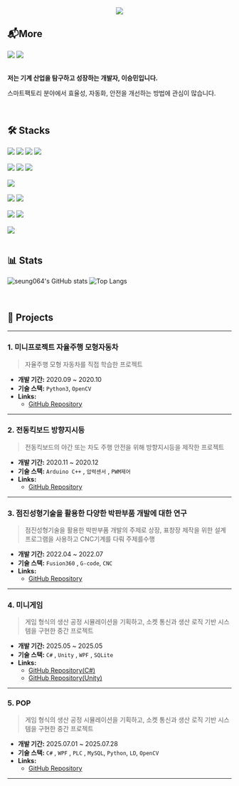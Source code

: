 <!-- 
👋 안녕하세요! 이 템플릿을 사용해 멋진 GitHub 프로필을 만들어보세요.
- [ ] 안의 내용을 자신의 정보로 채워주세요.
- 더 많은 뱃지는 https://shields.io/ 에서 만들 수 있습니다.
- 아이콘은 https://simpleicons.org/ 에서 찾아보세요.
-->


<!-- 타이틀 및 소개 -->
<div align="center">
  <img src="https://capsule-render.vercel.app/api?type=waving&color=auto&height=200§ion=header&text=안녕하세요!%20이승민입니다&fontSize=50" />
  <!-- 
    캡슐 렌더(capsule-render)를 사용하면 멋진 헤더를 쉽게 만들 수 있습니다. 
    https://github.com/kyechan99/capsule-render 에서 더 많은 옵션을 확인하세요.
    &text= 에 원하는 문구를, &height= 에 높이를, &color= 에 색상을 지정할 수 있습니다.
  -->
</div>

<!-- 연락처 -->
<div align="left">
  <h2>📬More</h2>
  <!-- 
    [your-notion-page-url] 부분에 자신의 노션 페이지 주소를 입력하세요.
    [YOUR_GITHUB_ID] 부분에 자신의 GitHub 아이디를 입력하세요.
  -->
  <a href="https://[your-notion-page-url].notion.site/"><img src="https://img.shields.io/badge/Notion-000000?style=for-the-badge&logo=notion&logoColor=white"></a>
  <a href="https://github.com/[YOUR_GITHUB_ID]"><img src="https://img.shields.io/badge/GitHub-181717?style=for-the-badge&logo=github&logoColor=white"></a>
</div>

<br>


<div align="left"> 
  <p><strong>저는 기계 산업을 탐구하고 성장하는 개발자, 이승민입니다.</strong></p>
  <p>스마트팩토리 분야에서 효율성, 자동화, 안전을 개선하는 방법에 관심이 많습니다.</p>
</div>

<br>

<!-- 기술 스택 -->
 <div align="left">
  <h2>🛠️ Stacks</h2>
  
  <div>
    <img src="https://img.shields.io/badge/C%23-239120?style=for-the-badge&logo=c-sharp&logoColor=white"> 
    <img src="https://img.shields.io/badge/C++-00599C?style=for-the-badge&logo=c%2B%2B&logoColor=white">
    <img src="https://img.shields.io/badge/Python-3776AB?style=for-the-badge&logo=python&logoColor=white">
    <img src="https://img.shields.io/badge/C-A8B9CC?style=for-the-badge&logo=c&logoColor=white">
  </div>
  <br>
  <div>
    <img src="https://img.shields.io/badge/.NET-512BD4?style=for-the-badge&logo=dotnet&logoColor=white">
    <img src="https://img.shields.io/badge/WPF-5C2D91?style=for-the-badge&logo=.net&logoColor=white"> 
    <img src="https://img.shields.io/badge/WinForms-8A2BE2?style=for-the-badge&logo=.net&logoColor=white">
  </div>
  <br>
  <div>
    <img src="https://img.shields.io/badge/OpenCV-5C3EE8?style=for-the-badge&logo=opencv&logoColor=white">
  </div>
  <br>
  <div>
    <!--img src="https://img.shields.io/badge/MSSQL-CC2927?style=for-the-badge&logo=microsoft-sql-server&logoColor=white"-->
    <img src="https://img.shields.io/badge/MySQL-4479A1?style=for-the-badge&logo=mysql&logoColor=white">
    <img src="https://img.shields.io/badge/SQLite-003B57?style=for-the-badge&logo=sqlite&logoColor=white">
  </div>
  <br>
  <div>
    <img src="https://img.shields.io/badge/Git-F05032?style=for-the-badge&logo=git&logoColor=white">
    <img src="https://img.shields.io/badge/GitHub-181717?style=for-the-badge&logo=github&logoColor=white">
  </div>
  <br>
  <div>
    <img src="https://img.shields.io/badge/PLC-00878F?style=for-the-badge&logo=siemens&logoColor=white">
    <!img src="https://img.shields.io/badge/CAD%20Integration-E63946?style=for-the-badge&logo=autodesk&logoColor=white"-->
  </div>
</div>

<br>

<!-- GitHub 통계 -->
<div align="left">
  <h2>📊 Stats</h2>
  <p>
    <!-- 
      ?username= 뒤에 본인의 GitHub 아이디를 입력하세요.
      &show_icons=true&theme=radical 테마는 여러가지가 있으니, 원하는 테마로 변경할 수 있습니다. 
      (예: dark, radical, merko, gruvbox, tokyonight, onedark, cobalt, synthwave, highcontrast, drastic 등)
    -->
    <img src="https://github-readme-stats.vercel.app/api?username=seung064&show_icons=true&theme=radical" alt="seung064's GitHub stats" />
    <img src="https://github-readme-stats.vercel.app/api/top-langs/?username=seung064&layout=compact&theme=radical" alt="Top Langs" />
  </p>
</div>

<br>

<!-- 주요 프로젝트 -->
<div align="left">
  <h2>📁 Projects</h2>

  ---

  ### 1. 미니프로젝트 자율주행 모형자동차
  > 자율주행 모형 자동차를 직접 학습한 프로젝트
  - **개발 기간:** 2020.09 ~ 2020.10
  - **기술 스택:** `Python3`, `OpenCV`
  - **Links:**
    - [GitHub Repository](https://github.com/self_driving_rc_car)

  ---

  ### 2. 전동킥보드 방향지시등
  > 전동킥보드의 야간 또는 차도 주행 안전을 위해 방향지시등을 제작한 프로젝트
  - **개발 기간:** 2020.11 ~ 2020.12
  - **기술 스택:** `Arduino C++` , `압력센서` , `PWM제어`
  - **Links:**
    - [GitHub Repository](https://github.com/seung064/arduino_turn_signal_kit)

  ---
  
  ### 3. 점진성형기술을 활용한 다양한 박판부품 개발에 대한 연구
  > 점진성형기술을 활용한 박판부품 개발의 주제로 상장, 표창장 제작을 위한 설계프로그램을 사용하고 CNC기계를 다뤄 주제를수행
  - **개발 기간:** 2022.04 ~ 2022.07
  - **기술 스택:** `Fusion360` , `G-code`, `CNC`
  - **Links:**
    - [GitHub Repository](https://github.com/seung064/certificate_project)

  ---

  ### 4. 미니게임
  > 게임 형식의 생산 공정 시뮬레이션을 기획하고, 소켓 통신과 생산 로직 기반 시스템을 구현한 중간 프로젝트
  - **개발 기간:** 2025.05 ~ 2025.05
  - **기술 스택:** `C#` , `Unity` , `WPF` , `SQLite`
  - **Links:**
    - [GitHub Repository(C#)](https://github.com/seung064/Lily)
    - [GitHub Repository(Unity)](https://github.com/seung064/Lily-Unity-.git)
  
  ---
  
  ### 5. POP
  > 게임 형식의 생산 공정 시뮬레이션을 기획하고, 소켓 통신과 생산 로직 기반 시스템을 구현한 중간 프로젝트
  - **개발 기간:** 2025.07.01 ~ 2025.07.28
  - **기술 스택:** `C#` , `WPF` , `PLC` , `MySQL`, `Python`, `LD`, `OpenCV` 
  - **Links:**
    - [GitHub Repository](https://github.com/seung064/POP)
      
  ---


</div>

<br>
